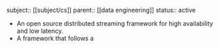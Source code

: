 subject:: [[subject/cs]] 
parent:: [[data engineering]]
status:: active

- An open source distributed streaming framework for high availability and low latency.
- A framework that follows a